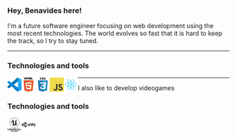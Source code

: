 ### Hey, Benavides here!
I'm a future software engineer focusing on web development using the most recent technologies. The world evolves so fast that it is hard to keep the track, so I try to stay tuned.
- - -
### Technologies and tools
<a href="https://code.visualstudio.com/">
  <img align="left" src="https://raw.githubusercontent.com/github/explore/main/topics/visual-studio-code/visual-studio-code.png" alt="Visual Studio Code" width="32px" />
</a>

<a href="https://developer.mozilla.org/en-US/docs/Web/HTML">
  <img align="left" src="https://raw.githubusercontent.com/github/explore/main/topics/html/html.png" alt="HyperText  Markup Language" width="32px" />
</a>

<a href="https://developer.mozilla.org/en-US/docs/Web/CSS" >
  <img align="left" src="https://raw.githubusercontent.com/github/explore/main/topics/css/css.png" alt="Cascade Style Sheet" width="32px" />
</a>

<a href="https://developer.mozilla.org/en-US/docs/Web/JavaScript">
  <img align="left" src="https://raw.githubusercontent.com/github/explore/main/topics/javascript/javascript.png" alt="JavaScript" width="32px" />
</a>

<a href="https://reactjs.org/">
  <img align="left" src="https://raw.githubusercontent.com/github/explore/main/topics/react/react.png" alt="React.js" width="32px" />
</a>

- - -

I also like to develop videogames
### Technologies and tools
<a href="https://www.unrealengine.com/en-US/">
  <img align="left" src="https://raw.githubusercontent.com/github/explore/main/topics/unreal-engine/unreal-engine.png" alt="Unreal Engine" width="32px" />
</a>

<a href="https://unity.com/">
  <img align="left" src="https://raw.githubusercontent.com/github/explore/main/topics/unity/unity.png" alt="Unity" width="32px" />
</a>

<a href="">
  <img align="left" src="" alt="" width="32px" />
</a>
